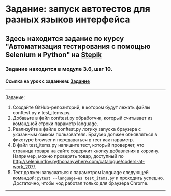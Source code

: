 # Задание: запуск автотестов для разных языков интерфейса
## Здесь находится задание по курсу "Автоматизация тестирования с помощью Selenium и Python" на [Stepik](https://stepik.org/course/575)

### Задание находится в модуле 3.6, шаг 10.

#### Ссылка на урок с заданием: [Задание](https://stepik.org/lesson/237240/step/10?auth=registration&unit=209628) 

---
Задание:
1. Создайте GitHub-репозиторий, в котором будут лежать файлы conftest.py и test_items.py.
2. Добавьте в файл conftest.py обработчик, который считывает из командной строки параметр language.
3. Реализуйте в файле conftest.py логику запуска браузера с указанным языком пользователя. Браузер должен объявляться в фикстуре browser и передаваться в тест как параметр.
4. В файл test_items.py напишите тест, который проверяет, что страница товара на сайте содержит кнопку добавления в корзину. Например, можно проверять товар, доступный по http://selenium1py.pythonanywhere.com/catalogue/coders-at-work_207/.
5. Тест должен запускаться с параметром language следующей командой: `pytest --language=es test_items.py` и проходить успешно. Достаточно, чтобы код работал только для браузера Сhrome.
---